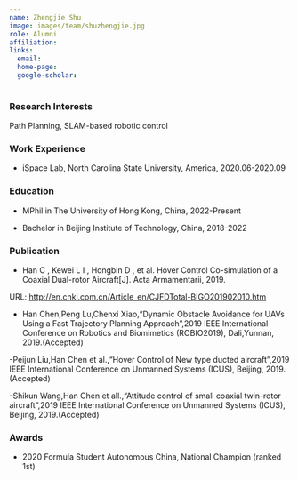 ```yaml
---
name: Zhengjie Shu
image: images/team/shuzhengjie.jpg
role: Alumni
affiliation:  
links:
  email:  
  home-page:  
  google-scholar:  
---
```


### Research Interests

Path Planning, SLAM-based robotic control





### Work Experience

- iSpace Lab, North Carolina State University, America, 2020.06-2020.09


### Education

- MPhil in The University of Hong Kong, China, 2022-Present

- Bachelor in Beijing Institute of Technology, China, 2018-2022





### Publication

- Han C , Kewei L I , Hongbin D , et al. Hover Control Co-simulation of a Coaxial Dual-rotor Aircraft[J]. Acta Armamentarii, 2019.

URL: http://en.cnki.com.cn/Article_en/CJFDTotal-BIGO201902010.htm

- Han Chen,Peng Lu,Chenxi Xiao,“Dynamic Obstacle Avoidance for UAVs Using a Fast Trajectory Planning Approach”,2019 IEEE International Conference on Robotics and Biomimetics (ROBIO2019), Dali,Yunnan, 2019.(Accepted)

-Peijun Liu,Han Chen et al.,“Hover Control of New type ducted aircraft”,2019 IEEE International Conference on Unmanned Systems (ICUS), Beijing, 2019.(Accepted)

-Shikun Wang,Han Chen et all.,“Attitude control of small coaxial twin-rotor aircraft”,2019 IEEE International Conference on Unmanned Systems (ICUS), Beijing, 2019.(Accepted)





### Awards

- 2020 Formula Student Autonomous China, National Champion (ranked 1st)


